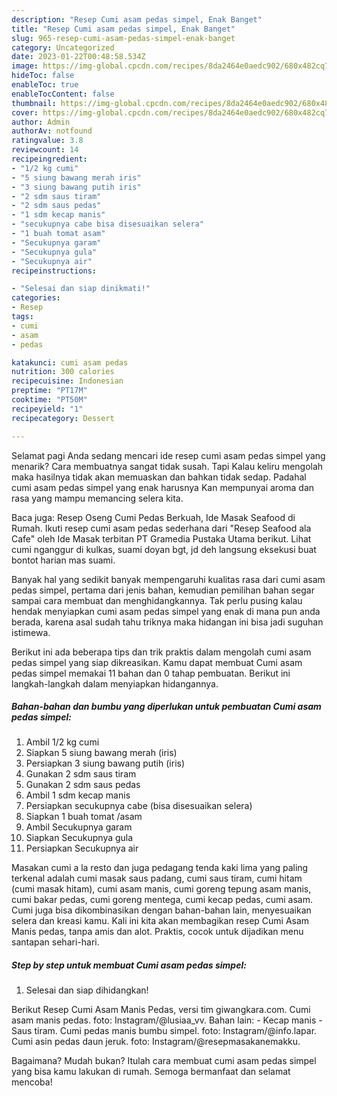 ```yaml
---
description: "Resep Cumi asam pedas simpel, Enak Banget"
title: "Resep Cumi asam pedas simpel, Enak Banget"
slug: 965-resep-cumi-asam-pedas-simpel-enak-banget
category: Uncategorized
date: 2023-01-22T00:48:58.534Z
image: https://img-global.cpcdn.com/recipes/8da2464e0aedc902/680x482cq70/cumi-asam-pedas-simpel-foto-resep-utama.jpg
hideToc: false
enableToc: true
enableTocContent: false
thumbnail: https://img-global.cpcdn.com/recipes/8da2464e0aedc902/680x482cq70/cumi-asam-pedas-simpel-foto-resep-utama.jpg
cover: https://img-global.cpcdn.com/recipes/8da2464e0aedc902/680x482cq70/cumi-asam-pedas-simpel-foto-resep-utama.jpg
author: Admin
authorAv: notfound
ratingvalue: 3.8
reviewcount: 14
recipeingredient:
- "1/2 kg cumi"
- "5 siung bawang merah iris"
- "3 siung bawang putih iris"
- "2 sdm saus tiram"
- "2 sdm saus pedas"
- "1 sdm kecap manis"
- "secukupnya cabe bisa disesuaikan selera"
- "1 buah tomat asam"
- "Secukupnya garam"
- "Secukupnya gula"
- "Secukupnya air"
recipeinstructions:

- "Selesai dan siap dinikmati!"
categories:
- Resep
tags:
- cumi
- asam
- pedas

katakunci: cumi asam pedas 
nutrition: 300 calories
recipecuisine: Indonesian
preptime: "PT17M"
cooktime: "PT50M"
recipeyield: "1"
recipecategory: Dessert

---
```



Selamat pagi Anda sedang mencari ide resep cumi asam pedas simpel yang menarik? Cara membuatnya sangat tidak susah. Tapi Kalau keliru mengolah maka hasilnya tidak akan memuaskan dan bahkan tidak sedap. Padahal cumi asam pedas simpel yang enak harusnya Kan mempunyai aroma dan rasa yang mampu memancing selera kita.


Baca juga: Resep Oseng Cumi Pedas Berkuah, Ide Masak Seafood di Rumah. Ikuti resep cumi asam pedas sederhana dari &#34;Resep Seafood ala Cafe&#34; oleh Ide Masak terbitan PT Gramedia Pustaka Utama berikut. Lihat cumi nganggur di kulkas, suami doyan bgt, jd deh langsung eksekusi buat bontot harian mas suami.

Banyak hal yang sedikit banyak mempengaruhi kualitas rasa dari cumi asam pedas simpel, pertama dari jenis bahan, kemudian pemilihan bahan segar sampai cara membuat dan menghidangkannya. Tak perlu pusing kalau hendak menyiapkan cumi asam pedas simpel yang enak di mana pun anda berada, karena asal sudah tahu triknya maka hidangan ini bisa jadi suguhan istimewa.


Berikut ini ada beberapa tips dan trik praktis dalam mengolah cumi asam pedas simpel yang siap dikreasikan. Kamu dapat membuat Cumi asam pedas simpel memakai 11 bahan dan 0 tahap pembuatan. Berikut ini langkah-langkah dalam menyiapkan hidangannya.

<!--inarticleads1-->

##### Bahan-bahan dan bumbu yang diperlukan untuk pembuatan Cumi asam pedas simpel:

1. Ambil 1/2 kg cumi
1. Siapkan 5 siung bawang merah (iris)
1. Persiapkan 3 siung bawang putih (iris)
1. Gunakan 2 sdm saus tiram
1. Gunakan 2 sdm saus pedas
1. Ambil 1 sdm kecap manis
1. Persiapkan secukupnya cabe (bisa disesuaikan selera)
1. Siapkan 1 buah tomat /asam
1. Ambil Secukupnya garam
1. Siapkan Secukupnya gula
1. Persiapkan Secukupnya air


Masakan cumi a la resto dan juga pedagang tenda kaki lima yang paling terkenal adalah cumi masak saus padang, cumi saus tiram, cumi hitam (cumi masak hitam), cumi asam manis, cumi goreng tepung asam manis, cumi bakar pedas, cumi goreng mentega, cumi kecap pedas, cumi asam. Cumi juga bisa dikombinasikan dengan bahan-bahan lain, menyesuaikan selera dan kreasi kamu. Kali ini kita akan membagikan resep Cumi Asam Manis pedas, tanpa amis dan alot. Praktis, cocok untuk dijadikan menu santapan sehari-hari. 

<!--inarticleads2-->

##### Step by step untuk membuat Cumi asam pedas simpel:


1. Selesai dan siap dihidangkan!

Berikut Resep Cumi Asam Manis Pedas, versi tim giwangkara.com. Cumi asam manis pedas. foto: Instagram/@lusiaa_vv. Bahan lain: - Kecap manis - Saus tiram. Cumi pedas manis bumbu simpel. foto: Instagram/@info.lapar. Cumi asin pedas daun jeruk. foto: Instagram/@resepmasakanemakku. 

Bagaimana? Mudah bukan? Itulah cara membuat cumi asam pedas simpel yang bisa kamu lakukan di rumah. Semoga bermanfaat dan selamat mencoba!
